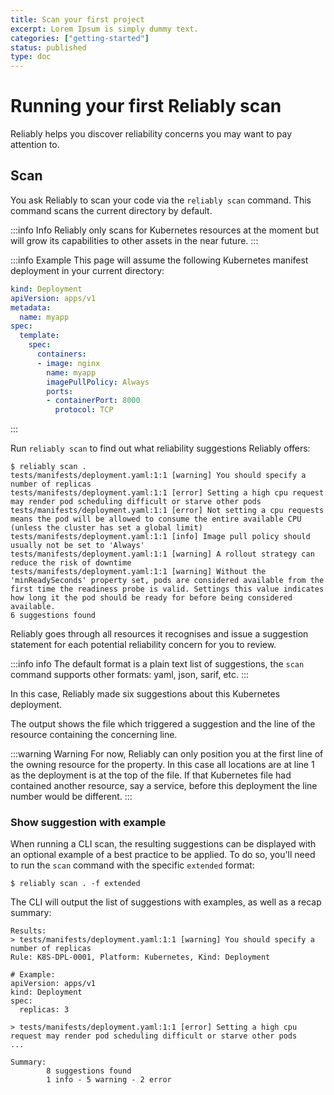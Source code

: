 ```yaml
---
title: Scan your first project
excerpt: Lorem Ipsum is simply dummy text.
categories: ["getting-started"]
status: published
type: doc
---
```

# Running your first Reliably scan

Reliably helps you discover reliability concerns you may want to pay attention
to.

## Scan

You ask Reliably to scan your code via the `reliably scan` command. This
command scans the current directory by default.

:::info Info
  Reliably only scans for Kubernetes resources at the moment but will grow
  its capabilities to other assets in the near future.
:::

:::info Example
  This page will assume the following Kubernetes manifest deployment in your
  current directory:

  ```yaml
  kind: Deployment
  apiVersion: apps/v1
  metadata:
    name: myapp
  spec:
    template:
      spec:
        containers:
        - image: nginx
          name: myapp
          imagePullPolicy: Always
          ports:
          - containerPort: 8000
            protocol: TCP
  ```
:::

Run `reliably scan` to find out what reliability suggestions Reliably
offers:

```console
$ reliably scan .
tests/manifests/deployment.yaml:1:1 [warning] You should specify a number of replicas
tests/manifests/deployment.yaml:1:1 [error] Setting a high cpu request may render pod scheduling difficult or starve other pods
tests/manifests/deployment.yaml:1:1 [error] Not setting a cpu requests means the pod will be allowed to consume the entire available CPU (unless the cluster has set a global limit)
tests/manifests/deployment.yaml:1:1 [info] Image pull policy should usually not be set to 'Always'
tests/manifests/deployment.yaml:1:1 [warning] A rollout strategy can reduce the risk of downtime
tests/manifests/deployment.yaml:1:1 [warning] Without the 'minReadySeconds' property set, pods are considered available from the first time the readiness probe is valid. Settings this value indicates how long it the pod should be ready for before being considered available.
6 suggestions found
```

Reliably goes through all resources it recognises and issue a suggestion
statement for each potential reliability concern for you to review.

:::info info
  The default format is a plain text list of suggestions, the `scan`
  command supports other formats: yaml, json, sarif, etc.
:::

In this case, Reliably made six suggestions about this Kubernetes deployment.

The output shows the file which triggered a suggestion and the line of the
resource containing the concerning line.

:::warning Warning
  For now, Reliably can only position you at the first line of the owning
  resource for the property. In this case all locations are at line 1 as
  the deployment is at the top of the file. If that Kubernetes file had
  contained another resource, say a service, before this deployment the
  line number would be different.
:::


### Show suggestion with example

When running a CLI scan, the resulting suggestions can be displayed
with an optional example of a best practice to be applied. To do so, you'll
need to run the `scan` command with the specific `extended` format:

```console
$ reliably scan . -f extended
```

The CLI will output the list of suggestions with examples, as well as a
recap summary:
```
Results:
> tests/manifests/deployment.yaml:1:1 [warning] You should specify a number of replicas
Rule: K8S-DPL-0001, Platform: Kubernetes, Kind: Deployment

# Example:
apiVersion: apps/v1
kind: Deployment
spec:
  replicas: 3

> tests/manifests/deployment.yaml:1:1 [error] Setting a high cpu request may render pod scheduling difficult or starve other pods
...

Summary:
        8 suggestions found
        1 info - 5 warning - 2 error
```